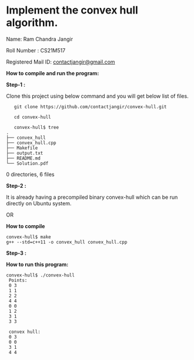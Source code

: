 # Implement the convex hull algorithm.
Name: Ram Chandra Jangir

Roll Number : CS21M517

Registered Mail ID: contactjangir@gmail.com




**How to compile and run the program:**

**Step-1 :**

Clone this project using below command and you will get below list of files.

       git clone https://github.com/contactjangir/convex-hull.git

       cd convex-hull

       convex-hull$ tree
	.
	├── convex_hull
	├── convex_hull.cpp
	├── Makefile
	├── output.txt
	├── README.md
	└── Solution.pdf

0 directories, 6 files




**Step-2 :**

It is already having a precompiled binary convex-hull which can be run directly on Ubuntu system.

OR

**How to compile**

	convex-hull$ make
	g++ --std=c++11 -o convex_hull convex_hull.cpp



**Step-3 :**

**How to run this program:**

	convex-hull$ ./convex-hull
     Points:
     0 3
     1 1
     2 2
     4 4
     0 0
     1 2
     3 1
     3 3

     convex hull:
     0 3
     0 0
     3 1
     4 4
